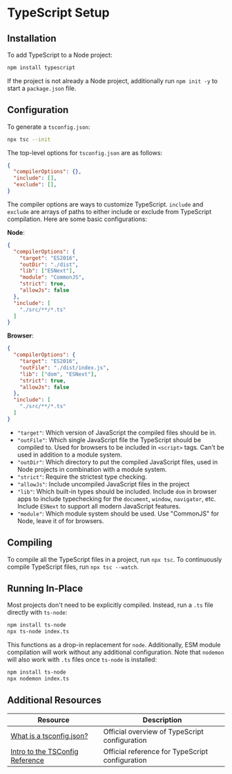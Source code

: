 # TypeScript Setup

## Installation

To add TypeScript to a Node project:

```bash
npm install typescript
```

If the project is not already a Node project, additionally run `npm init -y` to start a `package.json` file.

## Configuration

To generate a `tsconfig.json`:

```bash
npx tsc --init
```

The top-level options for  `tsconfig.json` are as follows:

```json
{
  "compilerOptions": {},
  "include": [],
  "exclude": [],
}
```

The compiler options are ways to customize TypeScript. `include` and `exclude` are arrays of paths to either include or exclude from TypeScript compilation. Here are some basic configurations:

**Node**:

```json
{
  "compilerOptions": {
    "target": "ES2016",
    "outDir": "./dist",
    "lib": ["ESNext"],
    "module": "CommonJS",
    "strict": true,
    "allowJs": false
  },
  "include": [
    "./src/**/*.ts"
  ]
}
```

**Browser**:

```json
{
  "compilerOptions": {
    "target": "ES2016",
    "outFile": "./dist/index.js",
    "lib": ["dom", "ESNext"],
    "strict": true,
    "allowJs": false
  },
  "include": [
    "./src/**/*.ts"
  ]
}
```

* `"target"`: Which version of JavaScript the compiled files should be in.
* `"outFile"`: Which single JavaScript file the TypeScript should be compiled to. Used for browsers to be included in `<script>` tags. Can't be used in addition to a module system.
* `"outDir"`: Which directory to put the compiled JavaScript files, used in Node projects in combination with a module system.
* `"strict"`: Require the strictest type checking.
* `"allowJs"`: Include uncompiled JavaScript files in the project
* `"lib"`: Which built-in types should be included. Include `dom` in browser apps to include typechecking for the `document`, `window`, `navigator`, etc. Include `ESNext` to support all modern JavaScript features.
* `"module"`: Which module system should be used. Use "CommonJS" for Node, leave it of for browsers.

## Compiling

To compile all the TypeScript files in a project, run `npx tsc`. To continuously compile TypeScript files, run `npx tsc --watch`.

## Running In-Place

Most projects don't need to be explicitly compiled. Instead, run a `.ts` file directly with `ts-node`:

```bash
npm install ts-node
npx ts-node index.ts
```

This functions as a drop-in replacement for `node`. Additionally, ESM module compilation will work without any additional configuration. Note that `nodemon` will also work with `.ts` files once `ts-node` is installed:

```bash
npm install ts-node
npx nodemon index.ts
```

## Additional Resources

| Resource | Description |
| --- | --- |
| [What is a tsconfig.json?](https://www.typescriptlang.org/docs/handbook/tsconfig-json.html) | Official overview of TypeScript configuration |
| [Intro to the TSConfig Reference](https://www.typescriptlang.org/tsconfig) | Official reference for TypeScript configuration |
